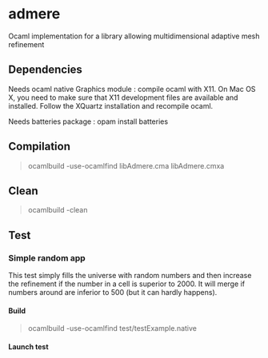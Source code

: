 admere
======

Ocaml implementation for a library allowing multidimensional adaptive mesh refinement

Dependencies
------------

Needs ocaml native Graphics module : compile ocaml with X11.
On Mac OS X, you need to make sure that X11 development files are available and installed.
Follow the XQuartz installation and recompile ocaml.

Needs batteries package : opam install batteries

Compilation
-----------

> ocamlbuild -use-ocamlfind libAdmere.cma libAdmere.cmxa

Clean
-----

> ocamlbuild -clean


Test
----

### Simple random app

This test simply fills the universe with random numbers and then increase the
refinement if the number in a cell is superior to 2000. It will merge if numbers around are inferior to 500 (but it can hardly happens).

#### Build

> ocamlbuild -use-ocamlfind test/testExample.native

#### Launch test
